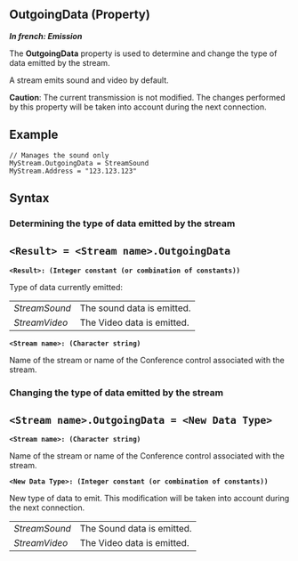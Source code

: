


## OutgoingData (Property)

***In french: Emission***
	



<a name="XUse"></a>
<a name="Use"></a>
<a name="description"></a>
The **OutgoingData** property is used to determine and change the type of data emitted by the stream.

A stream emits sound and video by default.

**Caution**: The current transmission is not modified. The changes performed by this property will be taken into account during the next connection.
<a name="Example1"></a>
<a name="sample_code"></a>

## Example


```wl
// Manages the sound only
MyStream.OutgoingData = StreamSound
MyStream.Address = "123.123.123"
```

<a name="XSYNTAX"></a>
<a name="SYNTAX1"></a>

## Syntax

### Determining the type of data emitted by the stream

`<Result> = <Stream name>.OutgoingData`
---

**`<Result>: (Integer constant (or combination of constants))`**

Type of data currently emitted:


|   |   |
| --- | --- |
| *StreamSound* | The sound data is emitted. |
| *StreamVideo* | The Video data is emitted. |



**`<Stream name>: (Character string)`**

Name of the stream or name of the Conference control associated with the stream.  


<a name="SYNTAX2"></a>

### Changing the type of data emitted by the stream

`<Stream name>.OutgoingData = <New Data Type>`
---

**`<Stream name>: (Character string)`**

Name of the stream or name of the Conference control associated with the stream.

**`<New Data Type>: (Integer constant (or combination of constants))`**

New type of data to emit. This modification will be taken into account during the next connection.


|   |   |
| --- | --- |
| *StreamSound* | The Sound data is emitted. |
| *StreamVideo* | The Video data is emitted. |






